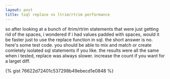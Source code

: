 ```yaml
---
layout: post
title: tsql replace vs ltrim/rtrim performance
---
```


so after looking at a bunch of ltrim/rtrim statements that were just getting rid of the spaces, i wondered if i had values padded with spaces, would it be faster just to use the replace function in sql. the short answer is no. here's some test code. you should be able to mix and match or create comletely isolated sql statements if you like. the results were all the same when i tested, replace was always slower. increase the count if you want for a larget diff. 

{% gist 76622d72401c537298b49ebecd1e0848 %}